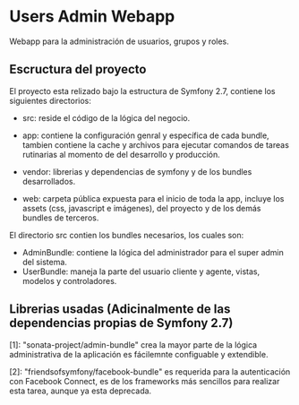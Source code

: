 Users Admin Webapp
========================

Webapp para la administración de usuarios, grupos y roles.


Escructura del proyecto
------------------------

El proyecto esta relizado bajo la estructura de Symfony 2.7, contiene los siguientes directorios:

  * src: reside el código de la lógica del negocio.

  * app: contiene la configuración genral y específica de cada bundle, tambien contiene la cache
  y archivos para ejecutar comandos de tareas rutinarias al momento de del desarrollo y producción.

  * vendor: librerias y dependencias de symfony y de los bundles desarrollados.

  * web: carpeta pública expuesta para el inicio de toda la app, incluye los assets (css, javascript e imágenes), del proyecto y de los demás bundles de terceros.


El directorio src contien los bundles necesarios, los cuales son:
  * AdminBundle: contiene la lógica del administrador para el super admin del sistema.
  * UserBundle: maneja la parte del usuario cliente y agente, vistas, modelos y controladores.


Librerias usadas (Adicinalmente de las dependencias propias de Symfony 2.7)
----------------------------------------------------------------------------

[1]:  "sonata-project/admin-bundle" crea la mayor parte de la lógica administrativa de la aplicación
es fácilemnte configuable y extendible.

[2]:  "friendsofsymfony/facebook-bundle" es requerida para la autenticación con Facebook Connect,
es de los frameworks más sencillos para realizar esta tarea, aunque ya esta deprecada.

